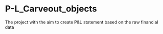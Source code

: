# P-L_Carveout_objects
The project with the aim to create P&L statement based on the raw financial data
